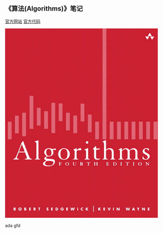 ## 《算法(Algorithms)》笔记

[官方网站](https://algs4.cs.princeton.edu/home/) 
[官方代码](https://algs4.cs.princeton.edu/code/)

![](https://raw.githubusercontent.com/massquantity/Princeton-Algorithms/master/pic/000.png)

ada
gfd
